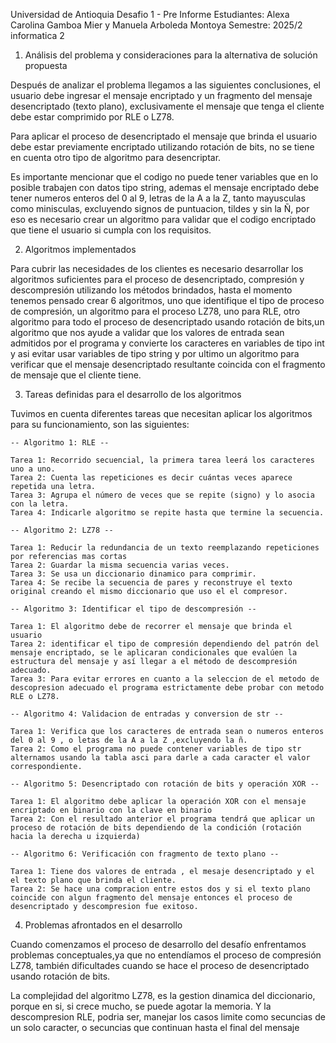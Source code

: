 Universidad de Antioquia 
Desafio 1 - Pre Informe 
Estudiantes: Alexa Carolina Gamboa Mier y Manuela Arboleda Montoya
Semestre: 2025/2
informatica 2

1. Análisis del problema y consideraciones para la alternativa de solución propuesta  

Después de analizar el problema llegamos a las siguientes conclusiones, el usuario debe ingresar el mensaje encriptado y un fragmento del mensaje desencriptado (texto plano), exclusivamente el mensaje que tenga el cliente debe estar comprimido por RLE o LZ78.

Para aplicar el proceso de desencriptado el mensaje que brinda el usuario debe estar previamente encriptado utilizando rotación de bits, no se tiene en cuenta otro tipo de algoritmo para desencriptar. 
 
Es importante mencionar que el codigo no puede tener variables que en lo posible trabajen con datos tipo string, ademas el mensaje encriptado debe tener numeros enteros del 0 al 9, letras de la A a la Z, tanto mayusculas como minisculas, excluyendo signos de puntuacion, tildes y sin la Ñ, por eso es necesario crear un algoritmo para validar que el codigo encriptado que tiene el usuario si cumpla con los requisitos.

2. Algoritmos implementados

Para cubrir las necesidades de los clientes es necesario desarrollar los algoritmos suficientes para el proceso de desencriptado, compresión y descompresión utilizando los métodos brindados, hasta el momento tenemos pensado crear 6 algoritmos, uno que identifique el tipo de proceso de compresión, un algoritmo para el proceso LZ78, uno para RLE, otro algoritmo para todo el proceso de desencriptado usando rotación de bits,un algoritmo que nos ayude a validar que los valores de entrada sean admitidos por el programa y convierte los caracteres en variables de tipo int y asi evitar usar variables de tipo string y por ultimo un algoritmo para verificar que el mensaje desencriptado resultante coincida con el fragmento de mensaje que el cliente tiene. 

3. Tareas definidas para el desarrollo de los algoritmos

Tuvimos en cuenta diferentes tareas que necesitan aplicar los algoritmos para su funcionamiento, son las siguientes:

	-- Algoritmo 1: RLE --

	Tarea 1: Recorrido secuencial, la primera tarea leerá los caracteres uno a uno.
	Tarea 2: Cuenta las repeticiones es decir cuántas veces aparece repetida una letra.
	Tarea 3: Agrupa el número de veces que se repite (signo) y lo asocia con la letra.
	Tarea 4: Indicarle algoritmo se repite hasta que termine la secuencia.  

	-- Algoritmo 2: LZ78 --

	Tarea 1: Reducir la redundancia de un texto reemplazando repeticiones por referencias mas cortas
	Tarea 2: Guardar la misma secuencia varias veces.
	Tarea 3: Se usa un diccionario dinamico para comprimir.
	Tarea 4: Se recibe la secuencia de pares y reconstruye el texto original creando el mismo diccionario que uso el el compresor.

	-- Algoritmo 3: Identificar el tipo de descompresión --

	Tarea 1: El algoritmo debe de recorrer el mensaje que brinda el usuario 
	Tarea 2: identificar el tipo de compresión dependiendo del patrón del mensaje encriptado, se le aplicaran condicionales que evalúen la estructura del mensaje y así llegar a el método de descompresión adecuado.
	Tarea 3: Para evitar errores en cuanto a la seleccion de el metodo de descopresion adecuado el programa estrictamente debe probar con metodo RLE o LZ78. 
	
	-- Algoritmo 4: Validacion de entradas y conversion de str --

	Tarea 1: Verifica que los caracteres de entrada sean o numeros enteros del 0 al 9 , o letas de la A a la Z ,excluyendo la ñ.
	Tarea 2: Como el programa no puede contener variables de tipo str alternamos usando la tabla asci para darle a cada caracter el valor correspondiente.

	-- Algoritmo 5: Desencriptado con rotación de bits y operación XOR --

	Tarea 1: El algoritmo debe aplicar la operación XOR con el mensaje encriptado en binario con la clave en binario 
	Tarea 2: Con el resultado anterior el programa tendrá que aplicar un proceso de rotación de bits dependiendo de la condición (rotación hacia la derecha u izquierda)

	-- Algoritmo 6: Verificación con fragmento de texto plano --

	Tarea 1: Tiene dos valores de entrada , el mesaje desencriptado y el el texto plano que brinda el cliente.
	Tarea 2: Se hace una compracion entre estos dos y si el texto plano coincide con algun fragmento del mensaje entonces el proceso de desencriptado y descompresion fue exitoso.

4. Problemas afrontados en el desarrollo 

Cuando comenzamos el proceso de desarrollo del desafío enfrentamos problemas conceptuales,ya que no entendíamos el proceso de compresión LZ78, también dificultades cuando se hace el proceso de desencriptado usando rotación de bits. 

La complejidad del algoritmo LZ78, es la gestion dinamica del diccionario, porque en si, si crece mucho, se puede agotar la memoria. Y la descompresion RLE, podria ser, manejar los casos limite como secuncias de un solo caracter, o secuncias que continuan hasta el final del mensaje

